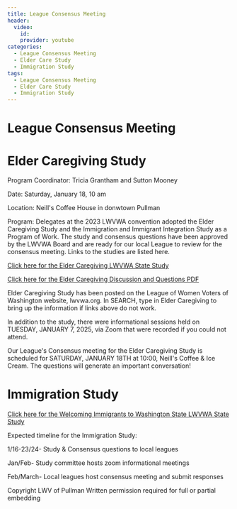 ```yaml
---
title: League Consensus Meeting
header:
  video:
    id: 
    provider: youtube
categories:
  - League Consensus Meeting
  - Elder Care Study
  - Immigration Study
tags:
  - League Consensus Meeting
  - Elder Care Study
  - Immigration Study
---
```


# League Consensus Meeting

# Elder Caregiving Study 

Program Coordinator: Tricia Grantham and Sutton Mooney

Date:  Saturday, January 18, 10 am

Location:  Neill's Coffee House in donwtown Pullman

Program:  Delegates at the 2023 LWVWA convention adopted the Elder Caregiving Study and the Immigration and Immigrant Integration Study as a Program of Work. The study and consensus questions have been approved by the LWVWA Board and are ready for our local League to review for the consensus meeting.  Links to the studies are listed here.

[Click here for the Elder Caregiving LWVWA State Study](https://lwvwa.org/resources/Documents/Studies/Elder%20Caregiving/Elder%20Caregiving%20Study.pdf)

[Click here for the Elder Caregiving Discussion and Questions PDF](https://lwvpullman.org/assets/PDFs/2025-01-Elder_Caregiving_Study_Questions.pdf)

Elder Caregiving Study has been posted on the League of Women Voters of Washington website, lwvwa.org. In SEARCH, type in Elder Caregiving to bring up the information if links above do not work.

In addition to the study, there were informational sessions held on TUESDAY, JANUARY 7, 2025, via Zoom that were recorded if you could not attend.

Our League's Consensus meeting for the Elder Caregiving Study is scheduled for SATURDAY, JANUARY 18TH at 10:00, Neill's Coffee & Ice Cream. The questions will generate an important conversation!

# Immigration Study

[Click here for the Welcoming Immigrants to Washington State LWVWA State Study](https://click.everyaction.com/k/99538942/520206552/-889064092?nvep=ew0KICAiVGVuYW50VXJpIjogIm5ncHZhbjovL3Zhbi9FQS9FQTAxNi8xLzk4MDgwIiwNCiAgIkRpc3RyaWJ1dGlvblVuaXF1ZUlkIjogIjNmNDcwYmE2LWU4YzYtZWYxMS04OGNlLTAwMjI0ODJhOTNhZiIsDQogICJFbWFpbEFkZHJlc3MiOiAiam9zd2lnam9uZXNAZ21haWwuY29tIg0KfQ%3D%3D&hmac=HELSbhKvD3Glj_0gT17Nvjc2XWEUo3bn_hNAMPgsBrs=&emci=f133eebe-bac6-ef11-88ce-0022482a93af&emdi=3f470ba6-e8c6-ef11-88ce-0022482a93af&ceid=11176177)

Expected timeline for the Immigration Study:

1/16-23/24- Study & Consensus questions to local leagues

Jan/Feb- Study committee hosts zoom informational meetings

Feb/March- Local leagues host consensus meeting and submit responses



Copyright LWV of Pullman
Written permission required for full or partial embedding

<!---change the title to whatever you want the post to be titled
change the ID out to the end of the youtube link https://youtu.be/r61ARK4Qv9c -->
